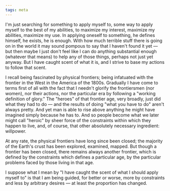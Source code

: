 ```yaml
---
tags: meta
---
```


I'm just searching for something to apply myself to, some way to apply myself to the best of my abilities, to maximize my interest, maximize my abilities, maximize my use. In applying oneself to something, he defines himself, he exists, he is enough. With how much terrible stuff there is going on in the world it may sound pompous to say that I haven't found it yet — but then maybe I just don't feel like I can do anything substantial enough (whatever that means) to help any of those things, perhaps not just yet anyway. But I have caught scent of what it is, and I strive to base my actions to follow that scent.

I recall being fascinated by physical frontiers; being infatuated with the frontier in the West in the America of the 1800s. Gradually I have come to terms first of all with the fact that I needn't glorify the frontiersmen (nor women), nor their actions, nor the particular era by following a "working definition of glory." The "heroes" of that frontier age, very broadly, just did what they had to do — and the results of doing "what you have to do" aren't always pretty. And yet man is able to rise above anything he might have imagined simply because he has to. And so people become what we later might call "heroic" by sheer force of the constraints within which they happen to live, and, of course, that other absolutely necessary ingredient: willpower.

At any rate, the physical frontiers have long since been closed; the majority of the Earth's crust has been explored, examined, mapped. But though a frontier has been closed, there remains always another frontier, which is defined by the constraints which defines a particular age, by the particular problems faced by those living in that age.

I suppose what I mean by "I have caught the scent of what I should apply myself to" is that I am being guided, for better or worse, more by constraints and less by arbitrary desires — at least the proportion has changed.
